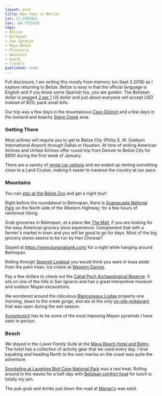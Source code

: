```yaml
---
layout: post
title: New Year in Belize
lat: 17.2565865
lon: -88.7732426
tags:
- Belize
- Belmopan
- San Ignacio
- Maya Beach
- Placencia
- mountain
- beach
- travels
published: true
---
```

Full disclosure, I am writing this mostly from memory (on Sept 3 2018) as I explore returning to Belize.
Belize is easy in that the official language is English and if you know some Spanish too, you are golden.
The Belizean dollar is pegged [2 per 1](https://www.xe.com/currencycharts/?from=USD&to=BZD&view=10Y) US dollar
and just about everyone will accept USD instead of BZD; pack small bills.

Our trip was a few days in the mountainous [Cayo District](https://en.wikipedia.org/wiki/Cayo_District)
and a few days in the lowland and beachy [Stann Creek](https://en.wikipedia.org/wiki/Stann_Creek_District) area.

### Getting There
Most airlines will require you to get to Belize City (Philip S. W. Goldson International Airport)
through Dallas or Houston. At time of writing American Airlines and United Airlines offer round trip
from Denver to Belize City for $800 during the first week of January.

There are a variety of [rental car options](http://www.pgiabelize.com/passenger-info/travel-and-ground-transportation/)
and we ended up renting something close to a Land Cruiser, making it easier to traverse the country at our pace.

### Mountains
You can [stay at the Belize Zoo](http://www.belizezoo.org/accommodation/accommodations.html) and get a night tour!

Right before the roundabout to Belmopan, there is [Guanacaste National Park](https://goo.gl/maps/QQDwGgNMzpS2) on
the North side of the _Western Highway_; for a few hours of rainforest hiking.

Grab groceries in Belmopan, at a place like [The Mall](https://goo.gl/maps/ffNdQDC3Bvx),
if you are looking for the easy American grocery store experience. Complement that with a farmer's market in town
and you will be good to go for days. Most of the big grocery stores seems to be run by Han Chinese?

Stayed at <https://www.bananabank.com/> for a night while hanging around Belmopan.

Rolling through [Spanish Lookout](http://www.spanishlookout.bz/) you would think you were in Iowa aside from the
palm trees. Ice cream at [Western Dairies](https://goo.gl/maps/kZ9aEonmNGJ2). 

Pay a few dollars to check out the [Cahal Pech Archaeological Reserve](https://goo.gl/maps/8mN1t78biD32).
It sits on one of the hills in San Ignacio and has a great interpretive museum and outdoor Mayan excavations.

We wondered around the ridiculous [Blancaneaux Lodge](https://goo.gl/maps/XbwnVjgkr3x) property one morning, down to the creek gorge,
and ate at the only [on-site restaurant](https://www.thefamilycoppolahideaways.com/en/blancaneaux-lodge/dining/montagna-ristorante)
that was open during the wet season.

[Xunantunich](https://goo.gl/maps/H8PHdWQjscv) has to be some of the most imposing Mayan pyramids I have seen in person.

### Beach
We stayed in the _Lower Family Suite_ at the [Maya Beach Hotel and Bistro](http://www.mayabeachhotel.com/?page_id=245).
The hotel has a collection of activity gear that we used every day. I love kayaking and heading North to the next
marina on the coast was quite the adventure.

[Snorkeling at Laughing Bird Caye National Park](https://www.tripadvisor.com/AttractionProductDetail-g291977-d11483264-Snorkeling_Adventure_at_Laughing_Bird_Caye_National_Park-Placencia_Stann_Creek.html)
was a real treat. Rolling around in the waves for a half-day with
[Belizean comfort food](http://www.myglobalkitchens.com/2011/11/belizian-chicken-%E2%80%93-the-ultimate-comfort-food/)
for lunch is totally my jam.

The pub grub and drinks just down the road at [Mango's](https://goo.gl/maps/bq2gSuL53wK2) was solid.
